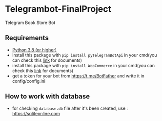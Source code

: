 # Telegrambot-FinalProject

Telegram Book Store Bot 

## Requirements
- [Python 3.8 (or higher)](https://www.python.org/)
- install this package with `pip install pyTelegramBotApi` in your cmd(you can check this [link](https://github.com/eternnoir/pyTelegramBotAPI) for documents)
- install this package with `pip install WooCommerce` in your cmd(you can check this [link](http://woocommerce.github.io/woocommerce-rest-api-docs/#) for documents)
- get a token for your bot from https://t.me/BotFather and write it in config/config.ini
## How to work with database
- for checking `database.db` file after it's been created, use : https://sqliteonline.com



